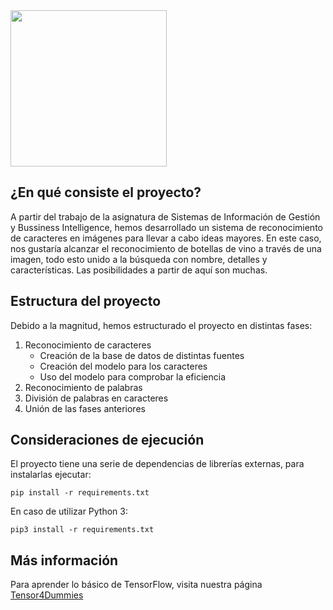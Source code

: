 <img width=250 src="wineflow/logo.png"/>

<h2>¿En qué consiste el proyecto?</h2>
<p>A partir del trabajo de la asignatura de Sistemas de Información de Gestión y Bussiness Intelligence, hemos desarrollado un sistema de reconocimiento de caracteres en imágenes para llevar a cabo ideas mayores. En este caso, nos gustaría alcanzar el reconocimiento de botellas de vino a través de una imagen, todo esto unido a la búsqueda con nombre, detalles y características. Las posibilidades a partir de aquí son muchas.</p>

<h2>Estructura del proyecto</h2>
<p>Debido a la magnitud, hemos estructurado el proyecto en distintas fases:
<ol>
  <li>Reconocimiento de caracteres
    <ul>
      <li>Creación de la base de datos de distintas fuentes</li>
      <li>Creación del modelo para los caracteres</li>
      <li>Uso del modelo para comprobar la eficiencia</li>
    </ul>
  </li>
  <li>Reconocimiento de palabras</li>
  <li>División de palabras en caracteres</li>
  <li>Unión de las fases anteriores</li>
</ol>

<h2>Consideraciones de ejecución</h2>
<p>El proyecto tiene una serie de dependencias de librerías externas, para instalarlas ejecutar:</p>
<code>pip install -r requirements.txt</code>

<p>En caso de utilizar Python 3:</p>
<code>pip3 install -r requirements.txt</code>

<h2>Más información</h2>
<p>Para aprender lo básico de TensorFlow, visita nuestra página <a href="https://tensor4dummies.github.io/">Tensor4Dummies</a></p>
